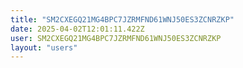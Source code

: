 ```yaml
---
title: "SM2CXEGQ21MG4BPC7JZRMFND61WNJ50ES3ZCNRZKP"
date: 2025-04-02T12:01:11.422Z
user: SM2CXEGQ21MG4BPC7JZRMFND61WNJ50ES3ZCNRZKP
layout: "users"
---
```

    